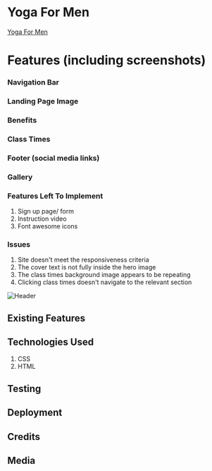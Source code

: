 # Yoga For Men

[Yoga For Men](https://alanpaterson82.github.io/project1/)

# Features (including screenshots)
### Navigation Bar
### Landing Page Image
### Benefits
### Class Times
### Footer (social media links)
### Gallery
### Features Left To Implement
1. Sign up page/ form
2. Instruction video
3. Font awesome icons

### Issues
1. Site doesn't meet the responsiveness criteria
2. The cover text is not fully inside the hero image
3. The class times background image appears to be repeating 
4. Clicking class times doesn't navigate to the relevant section

![Header]()

## Existing Features

## Technologies Used

1. CSS
2. HTML

## Testing

## Deployment

## Credits

## Media


